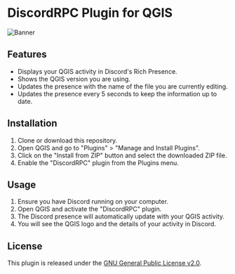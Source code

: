 # DiscordRPC Plugin for QGIS
![Banner](https://github.com/Ryse93/DiscordRPC-Plugin-for-QGIS/assets/69793084/c7c66d65-b802-44d7-b89f-69a508b02219)

## Features

- Displays your QGIS activity in Discord's Rich Presence.
- Shows the QGIS version you are using.
- Updates the presence with the name of the file you are currently editing.
- Updates the presence every 5 seconds to keep the information up to date.

## Installation

1. Clone or download this repository.
2. Open QGIS and go to "Plugins" > "Manage and Install Plugins".
3. Click on the "Install from ZIP" button and select the downloaded ZIP file.
4. Enable the "DiscordRPC" plugin from the Plugins menu.

## Usage

1. Ensure you have Discord running on your computer.
2. Open QGIS and activate the "DiscordRPC" plugin.
3. The Discord presence will automatically update with your QGIS activity.
4. You will see the QGIS logo and the details of your activity in Discord.

## License

This plugin is released under the [GNU General Public License v2.0](LICENSE).

